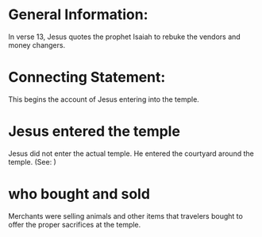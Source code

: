 
# General Information:
In verse 13, Jesus quotes the prophet Isaiah to rebuke the vendors and money changers.

# Connecting Statement:
This begins the account of Jesus entering into the temple.

# Jesus entered the temple
Jesus did not enter the actual temple. He entered the courtyard around the temple. (See: )

# who bought and sold
Merchants were selling animals and other items that travelers bought to offer the proper sacrifices at the temple.